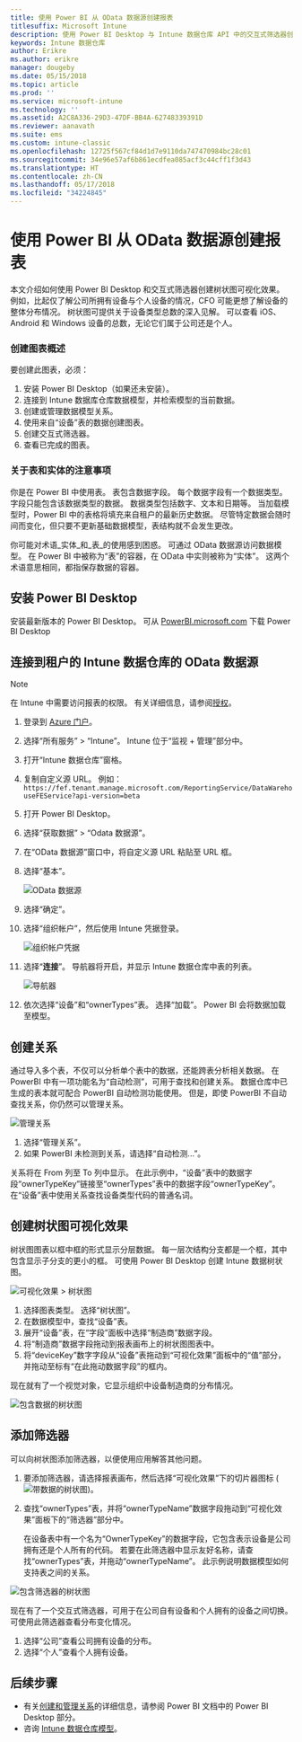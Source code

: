 ```yaml
---
title: 使用 Power BI 从 OData 数据源创建报表
titlesuffix: Microsoft Intune
description: 使用 Power BI Desktop 与 Intune 数据仓库 API 中的交互式筛选器创建树状图可视化效果。
keywords: Intune 数据仓库
author: Erikre
ms.author: erikre
manager: dougeby
ms.date: 05/15/2018
ms.topic: article
ms.prod: ''
ms.service: microsoft-intune
ms.technology: ''
ms.assetid: A2C8A336-29D3-47DF-BB4A-62748339391D
ms.reviewer: aanavath
ms.suite: ems
ms.custom: intune-classic
ms.openlocfilehash: 12725f567cf84d1d7e9110da747470984bc28c01
ms.sourcegitcommit: 34e96e57af6b861ecdfea085acf3c44cff1f3d43
ms.translationtype: HT
ms.contentlocale: zh-CN
ms.lasthandoff: 05/17/2018
ms.locfileid: "34224845"
---
```

# <a name="create-a-report-from-the-odata-feed-with-power-bi"></a>使用 Power BI 从 OData 数据源创建报表

本文介绍如何使用 Power BI Desktop 和交互式筛选器创建树状图可视化效果。 例如，比起仅了解公司所拥有设备与个人设备的情况，CFO 可能更想了解设备的整体分布情况。 树状图可提供关于设备类型总数的深入见解。 可以查看 iOS、Android 和 Windows 设备的总数，无论它们属于公司还是个人。

### <a name="overview-of-creating-the-chart"></a>创建图表概述

要创建此图表，必须：
1. 安装 Power BI Desktop（如果还未安装）。
2. 连接到 Intune 数据库仓库数据模型，并检索模型的当前数据。
3. 创建或管理数据模型关系。
4. 使用来自“设备”表的数据创建图表。
5. 创建交互式筛选器。
6. 查看已完成的图表。

### <a name="a-note-about-tables-and-entities"></a>关于表和实体的注意事项

你是在 Power BI 中使用表。 表包含数据字段。 每个数据字段有一个数据类型。 字段只能包含该数据类型的数据。 数据类型包括数字、文本和日期等。 当加载模型时，Power BI 中的表格将填充来自租户的最新历史数据。 尽管特定数据会随时间而变化，但只要不更新基础数据模型，表结构就不会发生更改。

你可能对术语_实体_和_表_的使用感到困惑。 可通过 OData 数据源访问数据模型。 在 Power BI 中被称为“表”的容器，在 OData 中实则被称为“实体”。 这两个术语意思相同，都指保存数据的容器。

## <a name="install-power-bi-desktop"></a>安装 Power BI Desktop

安装最新版本的 Power BI Desktop。 可从 [PowerBI.microsoft.com](https://powerbi.microsoft.com/desktop) 下载 Power BI Desktop

## <a name="connect-to-the-odata-feed-for-the-intune-data-warehouse-for-your-tenant"></a>连接到租户的 Intune 数据仓库的 OData 数据源

> [!Note]  
> 在 Intune 中需要访问报表的权限。 有关详细信息，请参阅[授权](reports-api-url.md)。

1. 登录到 [Azure 门户](https://portal.azure.com)。
2. 选择“所有服务” > “Intune”。 Intune 位于“监视 + 管理”部分中。
3. 打开“Intune 数据仓库”窗格。
4. 复制自定义源 URL。 例如：`https://fef.tenant.manage.microsoft.com/ReportingService/DataWarehouseFEService?api-version=beta`
5. 打开 Power BI Desktop。
6. 选择“获取数据” > “Odata 数据源”。
7. 在“OData 数据源”窗口中，将自定义源 URL 粘贴至 URL 框。
8. 选择“基本”。

    ![OData 数据源](media/reports-create-01-odatafeed.png)

9. 选择“确定”。
10. 选择“组织帐户”，然后使用 Intune 凭据登录。

    ![组织帐户凭据](media/reports-create-02-org-account.png)

11. 选择“**连接**”。 导航器将开启，并显示 Intune 数据仓库中表的列表。

    ![导航器](media/reports-create-02-loadentities.png)

12. 依次选择“设备”和“ownerTypes”表。  选择“加载”。 Power BI 会将数据加载至模型。

## <a name="create-a-relationship"></a>创建关系

通过导入多个表，不仅可以分析单个表中的数据，还能跨表分析相关数据。  在 PowerBI 中有一项功能名为“自动检测”，可用于查找和创建关系。 数据仓库中已生成的表本就可配合 PowerBI 自动检测功能使用。 但是，即使 PowerBI 不自动查找关系，你仍然可以管理关系。

![管理关系](media/reports-create-03-managerelationships.png)

1. 选择“管理关系”。
2. 如果 PowerBI 未检测到关系，请选择“自动检测...”。

关系将在 From 列至 To 列中显示。 在此示例中，“设备”表中的数据字段“ownerTypeKey”链接至“ownerTypes”表中的数据字段“ownerTypeKey”。 在“设备”表中使用关系查找设备类型代码的普通名词。

## <a name="create-a-treemap-visualization"></a>创建树状图可视化效果

树状图图表以框中框的形式显示分层数据。 每一层次结构分支都是一个框，其中包含显示子分支的更小的框。 可使用 Power BI Desktop 创建 Intune 数据树状图。

![可视化效果 > 树状图](media/reports-create-03-treemap.png)

1. 选择图表类型。 选择“树状图”。
2. 在数据模型中，查找“设备”表。
3. 展开“设备”表，在“字段”面板中选择“制造商”数据字段。
4. 将“制造商”数据字段拖动到报表画布上的树状图图表中。
5. 将“deviceKey”数字字段从“设备”表拖动到“可视化效果”面板中的“值”部分，并拖动至标有“在此拖动数据字段”的框内。  

现在就有了一个视觉对象，它显示组织中设备制造商的分布情况。

![包含数据的树状图](media/reports-create-06-treemapwdata.png)

## <a name="add-a-filter"></a>添加筛选器

可以向树状图添加筛选器，以便使用应用解答其他问题。


1. 要添加筛选器，请选择报表画布，然后选择“可视化效果”下的切片器图标 (![带数据的树状图](media/reports-create-slicer.png))。
2. 查找“ownerTypes”表，并将“ownerTypeName”数据字段拖动到“可视化效果”面板下的“筛选器”部分中。  

   在设备表中有一个名为“OwnerTypeKey”的数据字段，它包含表示设备是公司拥有还是个人所有的代码。 若要在此筛选器中显示友好名称，请查找“ownerTypes”表，并拖动“ownerTypeName”。 此示例说明数据模型如何支持表之间的关系。

![包含筛选器的树状图](media/reports-create-08_ownertype.png)

现在有了一个交互式筛选器，可用于在公司自有设备和个人拥有的设备之间切换。 可使用此筛选器查看分布变化情况。

1. 选择“公司”查看公司拥有设备的分布。
2. 选择“个人”查看个人拥有设备。

## <a name="next-steps"></a>后续步骤

 - 有关[创建和管理关系](https://powerbi.microsoft.com/documentation/powerbi-desktop-create-and-manage-relationships/)的详细信息，请参阅 Power BI 文档中的 Power BI Desktop 部分。
 - 咨询 [Intune 数据仓库模型](https://docs.microsoft.com/intune/reports-ref-data-model)。
